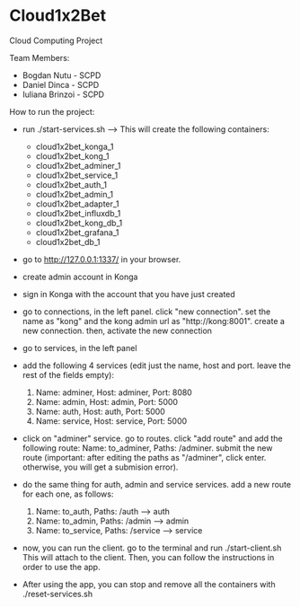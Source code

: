 # Cloud1x2Bet
Cloud Computing Project

Team Members:
- Bogdan Nutu - SCPD
- Daniel Dinca - SCPD
- Iuliana Brinzoi - SCPD

How to run the project:
- run ./start-services.sh --> 
  This will create the following containers:
    - cloud1x2bet_konga_1
    - cloud1x2bet_kong_1
    - cloud1x2bet_adminer_1
    - cloud1x2bet_service_1
    - cloud1x2bet_auth_1
    - cloud1x2bet_admin_1
    - cloud1x2bet_adapter_1
    - cloud1x2bet_influxdb_1
    - cloud1x2bet_kong_db_1
    - cloud1x2bet_grafana_1
    - cloud1x2bet_db_1

- go to http://127.0.0.1:1337/ in your browser.

- create admin account in Konga

- sign in Konga with the account that you have just created

- go to connections, in the left panel. click "new connection". set the name as "kong" and the kong admin url as "http://kong:8001". create a new connection. then, activate the new connection

- go to services, in the left panel

- add the following 4 services (edit just the name, host and port. leave the rest of the fields empty):
    1. Name: adminer, Host: adminer, Port: 8080
    2. Name: admin, Host: admin, Port: 5000
    3. Name: auth, Host: auth, Port: 5000
    4. Name: service, Host: service, Port: 5000
    
- click on "adminer" service. go to routes. click "add route" and add the following route: Name: to_adminer, Paths: /adminer. submit the new route
(important: after editing the paths as "/adminer", click enter. otherwise, you will get a submision error).

- do the same thing for auth, admin and service services. add a new route for each one, as follows:
    1. Name: to_auth, Paths: /auth --> auth
    2. Name: to_admin, Paths: /admin --> admin
    3. Name: to_service, Paths: /service --> service

- now, you can run the client. go to the terminal and run ./start-client.sh
    This will attach to the client. Then, you can follow the instructions in order to use the app.
    
- After using the app, you can stop and remove all the containers with ./reset-services.sh
